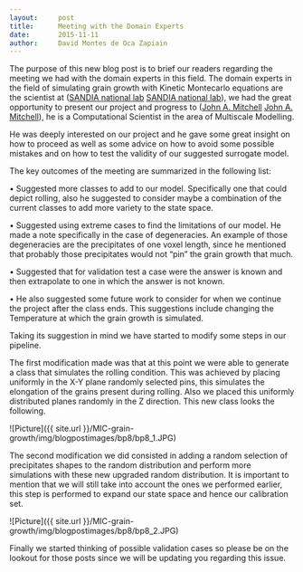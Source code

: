 ```yaml
---
layout:     post
title:      Meeting with the Domain Experts
date:       2015-11-11
author:     David Montes de Oca Zapiain
---
```


The purpose of this new blog post is to brief our readers regarding the meeting we had with the domain experts in this field.
The domain experts in the field of simulating grain growth with Kinetic Montecarlo equations are the scientist at ([SANDIA national lab] [SANDIA national lab]), we had the great opportunity to present our project and progress to ([John A. Mitchell] [John A. Mitchell]), he is a Computational Scientist in the area of Multiscale Modelling. 

He was deeply interested on our project and he gave some great insight on how to proceed as well as some advice on how to avoid some possible mistakes and on how to test the validity of our suggested surrogate model. 


The key outcomes of the meeting are summarized in the following list:


•	Suggested more classes to add to our model. Specifically one that could depict rolling, also he suggested to consider maybe a combination of the current classes to add more variety to the state space. 

•	Suggested using extreme cases to find the limitations of our model. He made a note specifically in the case of degeneracies. An example of those degeneracies are the precipitates of one voxel length, since he mentioned that probably those precipitates would not “pin” the grain growth that much. 


•	Suggested that for validation test a case were the answer is known and then extrapolate to one in which the answer is not known.

•	He also suggested some future work to consider for when we continue the project after the class ends. This suggestions include changing the Temperature at which the grain growth is simulated.

Taking its suggestion in mind we have started to modify some steps in our pipeline. 


The first modification made was that at this point we were able to generate a class that simulates the rolling condition. This was achieved by placing uniformly in the X-Y plane randomly selected pins, this simulates the elongation of the grains present during rolling. Also we placed this uniformly distributed planes randomly in the Z direction. This new class looks the following.

![Picture]({{ site.url }}/MIC-grain-growth/img/blogpostimages/bp8/bp8_1.JPG)


The second modification we did consisted in adding a random selection of precipitates shapes to the random distribution and perform more simulations with these new upgraded random distribution. It is important to mention that we will still take into account the ones we performed earlier, this step is performed to expand our state space and hence our calibration set.

![Picture]({{ site.url }}/MIC-grain-growth/img/blogpostimages/bp8/bp8_2.JPG)

Finally we started thinking of possible validation cases so please be on the lookout for those posts since we will be updating you regarding this issue.


[SANDIA national lab]:http://www.sandia.gov/
[John A. Mitchell]:https://cfwebprod.sandia.gov/cfdocs/CompResearch/templates/insert/profile.cfm?snl_id=13850
